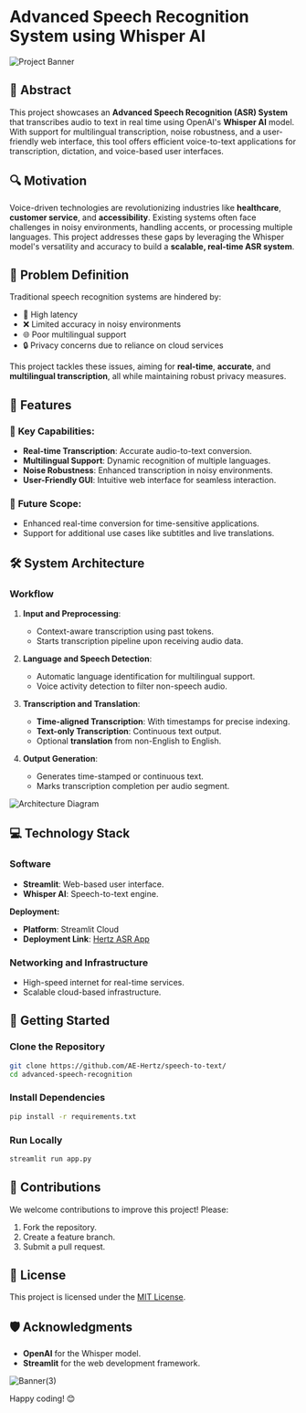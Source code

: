 
# Advanced Speech Recognition System using Whisper AI  

![Project Banner](https://github.com/user-attachments/assets/5c88a8ba-1910-42f0-b3fb-d639d1da48f2)


## 🚀 Abstract  
This project showcases an **Advanced Speech Recognition (ASR) System** that transcribes audio to text in real time using OpenAI's **Whisper AI** model. With support for multilingual transcription, noise robustness, and a user-friendly web interface, this tool offers efficient voice-to-text applications for transcription, dictation, and voice-based user interfaces.



## 🔍 Motivation  
Voice-driven technologies are revolutionizing industries like **healthcare**, **customer service**, and **accessibility**. Existing systems often face challenges in noisy environments, handling accents, or processing multiple languages. This project addresses these gaps by leveraging the Whisper model's versatility and accuracy to build a **scalable, real-time ASR system**.



## 🎯 Problem Definition  
Traditional speech recognition systems are hindered by:  
- 🚫 High latency  
- ❌ Limited accuracy in noisy environments  
- 🌐 Poor multilingual support  
- 🔒 Privacy concerns due to reliance on cloud services  

This project tackles these issues, aiming for **real-time**, **accurate**, and **multilingual transcription**, all while maintaining robust privacy measures.


## 🌟 Features  
### 📝 **Key Capabilities**:  
- **Real-time Transcription**: Accurate audio-to-text conversion.  
- **Multilingual Support**: Dynamic recognition of multiple languages.  
- **Noise Robustness**: Enhanced transcription in noisy environments.  
- **User-Friendly GUI**: Intuitive web interface for seamless interaction.  

### 🎯 **Future Scope**:  
- Enhanced real-time conversion for time-sensitive applications.  
- Support for additional use cases like subtitles and live translations.


## 🛠️ System Architecture  

### **Workflow**  
1. **Input and Preprocessing**:  
   - Context-aware transcription using past tokens.  
   - Starts transcription pipeline upon receiving audio data.  

2. **Language and Speech Detection**:  
   - Automatic language identification for multilingual support.  
   - Voice activity detection to filter non-speech audio.  

3. **Transcription and Translation**:  
   - **Time-aligned Transcription**: With timestamps for precise indexing.  
   - **Text-only Transcription**: Continuous text output.  
   - Optional **translation** from non-English to English.

4. **Output Generation**:  
   - Generates time-stamped or continuous text.  
   - Marks transcription completion per audio segment.  

![Architecture Diagram](https://github.com/user-attachments/assets/32a43cd9-e30e-4305-8e82-11a6669be80c)




## 💻 Technology Stack  
### **Software**  
- **Streamlit**: Web-based user interface.  
- **Whisper AI**: Speech-to-text engine.  


**Deployment:**  
- **Platform**: Streamlit Cloud  
- **Deployment Link**: [Hertz ASR App](https://hertz-asr.streamlit.app/)

### **Networking and Infrastructure**  
- High-speed internet for real-time services.  
- Scalable cloud-based infrastructure.  



## 🚀 Getting Started  

### Clone the Repository  
```bash  
git clone https://github.com/AE-Hertz/speech-to-text/  
cd advanced-speech-recognition  
```  

### Install Dependencies  
```bash  
pip install -r requirements.txt  
```  

### Run Locally  
```bash  
streamlit run app.py  
```  


## 🤝 Contributions  
We welcome contributions to improve this project! Please:  
1. Fork the repository.  
2. Create a feature branch.  
3. Submit a pull request.  


## 📄 License  
This project is licensed under the [MIT License](LICENSE).  


## 🛡️ Acknowledgments  
- **OpenAI** for the Whisper model.  
- **Streamlit** for the web development framework.  


![Banner(3)](https://github.com/user-attachments/assets/8e584b6e-0897-4122-ae94-760e10e68b30)


Happy coding! 😊  

 
